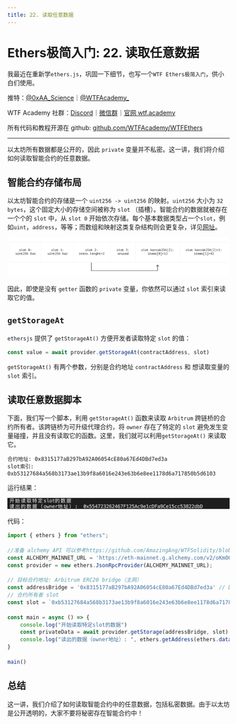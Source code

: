 ```yaml
---
title: 22. 读取任意数据
---
```


# Ethers极简入门: 22. 读取任意数据

我最近在重新学`ethers.js`，巩固一下细节，也写一个`WTF Ethers极简入门`，供小白们使用。

推特：[@0xAA_Science](https://twitter.com/0xAA_Science)｜[@WTFAcademy_](https://twitter.com/WTFAcademy_)

WTF Academy 社群：[Discord](https://discord.gg/5akcruXrsk)｜[微信群](https://docs.google.com/forms/d/e/1FAIpQLSe4KGT8Sh6sJ7hedQRuIYirOoZK_85miz3dw7vA1-YjodgJ-A/viewform?usp=sf_link)｜[官网 wtf.academy](https://wtf.academy)

所有代码和教程开源在 github: [github.com/WTFAcademy/WTFEthers](https://github.com/WTFAcademy/WTF-Ethers)

---

以太坊所有数据都是公开的，因此 `private` 变量并不私密。这一讲，我们将介绍如何读取智能合约的任意数据。

## 智能合约存储布局

以太坊智能合约的存储是一个 `uint256 -> uint256` 的映射。`uint256` 大小为 `32 bytes`，这个固定大小的存储空间被称为 `slot` （插槽）。智能合约的数据就被存在一个个的 `slot` 中，从 `slot 0` 开始依次存储。每个基本数据类型占一个`slot`，例如`uint`，`address`，等等；而数组和映射这类复杂结构则会更复杂，详见[网址](https://docs.soliditylang.org/en/v0.8.17/internals/layout_in_storage.html?highlight=Layout%20of%20State%20Variables%20in%20Storage)。

![](./img/22-1.png)

因此，即使是没有 `getter` 函数的 `private` 变量，你依然可以通过 `slot` 索引来读取它的值。

## `getStorageAt`

`ethersjs` 提供了 `getStorageAt()` 方便开发者读取特定 `slot` 的值：

```js
const value = await provider.getStorageAt(contractAddress, slot)
```

`getStorageAt()` 有两个参数，分别是合约地址 `contractAddress` 和 想读取变量的 `slot` 索引。

## 读取任意数据脚本

下面，我们写一个脚本，利用 `getStorageAt()` 函数来读取 `Arbitrum` 跨链桥的合约所有者。该跨链桥为可升级代理合约，将 `owner` 存在了特定的 `slot` 避免发生变量碰撞，并且没有读取它的函数。这里，我们就可以利用`getStorageAt()` 来读取它。

```solidity
合约地址: 0x8315177aB297bA92A06054cE80a67Ed4DBd7ed3a
slot索引: 0xb53127684a568b3173ae13b9f8a6016e243e63b6e8ee1178d6a717850b5d6103
```

运行结果：

![](./img/22-2.png)

代码：

```js
import { ethers } from "ethers";

//准备 alchemy API 可以参考https://github.com/AmazingAng/WTFSolidity/blob/main/Topics/Tools/TOOL04_Alchemy/readme.md 
const ALCHEMY_MAINNET_URL = 'https://eth-mainnet.g.alchemy.com/v2/oKmOQKbneVkxgHZfibs-iFhIlIAl6HDN';
const provider = new ethers.JsonRpcProvider(ALCHEMY_MAINNET_URL);

// 目标合约地址: Arbitrum ERC20 bridge（主网）
const addressBridge = '0x8315177aB297bA92A06054cE80a67Ed4DBd7ed3a' // DAI Contract
// 合约所有者 slot
const slot = `0xb53127684a568b3173ae13b9f8a6016e243e63b6e8ee1178d6a717850b5d6103`

const main = async () => {
    console.log("开始读取特定slot的数据")
    const privateData = await provider.getStorage(addressBridge, slot)
    console.log("读出的数据（owner地址）: ", ethers.getAddress(ethers.dataSlice(privateData, 12)))    
}

main()
```

## 总结

这一讲，我们介绍了如何读取智能合约中的任意数据，包括私密数据。由于以太坊是公开透明的，大家不要将秘密存在智能合约中！